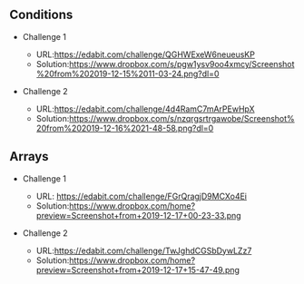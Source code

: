 ## Conditions

* Challenge 1
  * URL:https://edabit.com/challenge/QGHWExeW6neueusKP
  * Solution:https://www.dropbox.com/s/pgw1ysv9oo4xmcy/Screenshot%20from%202019-12-15%2011-03-24.png?dl=0


* Challenge 2
  * URL:https://edabit.com/challenge/4d4RamC7mArPEwHpX
  * Solution:https://www.dropbox.com/s/nzqrgsrtrgawobe/Screenshot%20from%202019-12-16%2021-48-58.png?dl=0




## Arrays

* Challenge 1
  * URL: https://edabit.com/challenge/FGrQragjD9MCXo4Ei
  * Solution:https://www.dropbox.com/home?preview=Screenshot+from+2019-12-17+00-23-33.png

* Challenge 2
  * URL:https://edabit.com/challenge/TwJghdCGSbDywLZz7
  * Solution:https://www.dropbox.com/home?preview=Screenshot+from+2019-12-17+15-47-49.png
